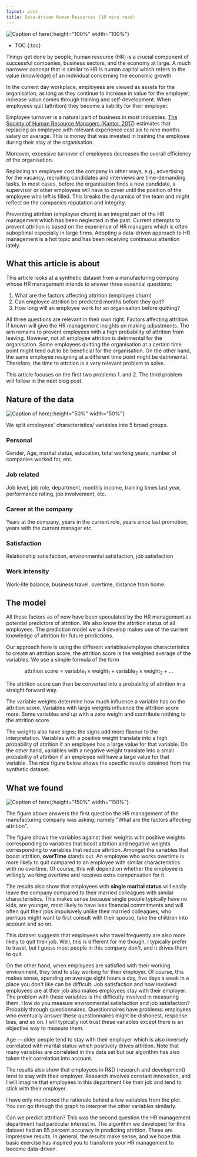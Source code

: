 ```yaml
---
layout: post
title: Data-driven Human Resources (10 mins read) 
---
```



<script type="text/javascript" async
  src="https://cdn.mathjax.org/mathjax/latest/MathJax.js?config=TeX-MML-AM_CHTML">
</script>

![Caption of here](../../images/hrdatadriven.png){:height="100%" width="100%"}

* TOC
{:toc}


Things get done by people, human resource (HR) is a crucial component of successful companies, business sectors, and the economy at large. A much narrower concept that is similar to HR is human capital which refers to the value (knowledge) of an individual concerning the economic growth. 

In the current day workplace, employees are viewed as assets for the organisation, as  long as they continue to increase in value for the employer; increase value comes through training and self-development.  When employees quit (attrition) they become a liability for their employer.  

Employee turnover is a natural part of business in most industries. [The Society of Human Resource Managers (Kantor, 2017)](https://www.shrm.org/about-shrm/pages/default.aspx) estimates that replacing an employee with relevant experience cost six to nine months salary on average.  This is money that was invested in training the employee during their stay at the organisation.

 Moreover, excessive turnover of employees decreases the overall efficiency of the organisation.  

Replacing an employee cost the company in other ways, e.g., advertising for the vacancy, recruiting candidates and interviews are time-demanding tasks.  In most cases, before the organisation finds a new candidate, a supervisor or other employees will have to cover until the position of the employee who left is filled. This breaks the dynamics of the team and might reflect on the companies reputation and integrity. 

Preventing attrition (employee churn)  is an integral part of the HR management which has been neglected in the past. Current attempts to prevent attrition is based on the experience of  HR managers which is often suboptimal especially in large firms.  Adopting a data-driven approach to HR management is a hot topic and has been receiving continuous attention lately. 

## What this article is about
This  article looks at a synthetic dataset from a manufacturing company   whose HR management intends to answer three essential questions: 
1.  What are the factors affecting attrition (employee churn)
2.  Can employee attrition be predicted months before they quit?
3.  How long will an employee work for an organisation before quitting?

All three questions are relevant in their own right. Factors affecting attrition if known will give the HR management insights on making adjustments. The aim remains to prevent employees with a high probability of attrition from leaving.  However, not all employee attrition is detrimental for the organisation.  Some employees quitting the organisation at a certain time point might tend out to be beneficial for the organisation. On the other hand, the same employee resigning at a different time point might be detrimental.  Therefore, the time to attrition is a very relevant problem to solve. 

This article focuses on the first two problems 1.  and 2. The third problem will follow in the next blog post. 

## Nature of the data
![Caption of here](../../images/attritionImage.jpg){:height="50%" width="50%"}

We split employees' characteristics/ variables into 5 broad groups. 

### Personal 
  Gender, Age, marital status, education, total working years, number of companies worked for, etc.
### Job related
  Job level, job role, department, monthly income, training times last year,      performance rating, job involvement, etc.

### Career at the company
Years at the company, years in the current role, years since last promotion, years with the current manager etc.

### Satisfaction
Relationship satisifaction, environmental satisfaction, job satisfaction

### Work intensity 
Work-life balance, business travel, overtime, distance from home. 

## The model
All these factors as of now have been speculated by the HR management as potential predictors of attrition.  We also know the attrition status of all employees. The prediction model we will develop makes use of the current knowledge of attrition for future predictions. 

Our approach here is using the different variables/employee characteristics to create an attrition score; the attrition score is the weighted average of the variables.  We use a simple formula of the form 

$$
\text{attrition score}= \text{variable}_1\times \text{weight}_1+\text{variable}_2\times \text{weight}_2+\ldots
$$

The attrition score can then be converted into a probability  of attrition in a straight forward way.

The variable weights determine how much influence a variable has on the attrition score.  Variables with large weights influence the attrition score more. Some variables end up with a zero weight and contribute nothing to the attrition score. 

The weights also have signs; the signs add more flavour to the interpretation. Variables with a positive weight translate into a high probability of attrition if an employee has a large value for that variable. On the other hand, variables with a negative weight translate into a small probability of attrition if an employee will have a large value for that variable.  The nice figure below shows the specific results obtained from the synthetic dataset. 

## What we found
![Caption of here](../../images/Results.png){:height="150%" width="150%"}

The figure above answers the first question the HR management of the manufacturing company was asking; namely "What are the factors affecting attrition".

The figure shows the variables against their weights with positive weights corresponding to variables that boost attrition and negative weights corresponding to variables that reduce attrition. Amongst the variables that boost attrition, **overTime** stands out. An employee who works overtime is more likely to quit compared to an employee with similar characteristics with no overtime.  Of course, this will depend on whether the employee is willingly working overtime and receives extra compensation for it. 

The results also show that employees with  **single marital  status**  will easily leave the company compared to their married colleagues with similar characteristics. This makes sense because single people typically have no kids, are younger, most likely to have less financial commitments and will often quit their jobs impulsively unlike their married colleagues,  who perhaps might want to first consult with their spouse, take the children into account and so on. 

This dataset suggests that employees who travel frequently are also more likely to quit their job. Well, this is different for me though, I typically prefer to travel, but I guess most people in this company don't, and it drives them to quit. 

On the other hand, when employees are satisfied with their working environment, they tend  to stay working for their employer. Of course, this makes sense, spending on average eight hours a day, five days a week in a place you don't like can be difficult.  Job satisfaction and how involved employees are at their job also makes employees stay with their employer. The problem with these variables is the difficulty involved in measuring them. How do you measure environmental satisfaction and job satisfaction? Probably through questionnaires. Questionnaires have problems:  employees who eventually answer these questionnaires might be dishonest, response bias,  and so on.  I will typically not trust these variables except there is an objective way to measure them. 

Age -- older people tend to stay with their employer which is also inversely correlated with marital status which positively drives attrition. Note that  many variables are correlated in this data set but our algorithm has also taken their correlation into account. 

The results also show that employees in R&D (research and development) tend to stay with their employer. Research involves constant innovation, and I will imagine that employees in this department like their job and tend to stick with their employer. 

I have only mentioned the rationale behind a few variables from the plot. You can go through the graph to interpret the other variables similarly. 

Can we predict attrition? This was the second question the HR management department had particular  interest  in.  The algorithm we developed for this dataset had an 85 percent accuracy in predicting attrition.  These are impressive results. In general, the results make sense, and we hope this basic exercise has inspired you to transform your HR management to become data-driven. 






